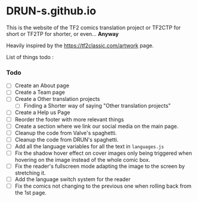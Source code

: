 # DRUN-s.github.io

This is the website of the TF2 comics translation project or TF2CTP for short or TF2TP for shorter, or even... **Anyway**

Heavily inspired by the https://tf2classic.com/artwork page.

List of things todo : 

### Todo

- [ ] Create an About page
- [ ] Create a Team page
- [ ] Create a Other translation projects
  - [ ] Finding a Shorter way of saying "Other translation projects"
- [ ] Create a Help us Page
- [ ] Reorder the footer with more relevant things
- [ ] Create a section where we link our social media on the main page.
- [ ] Cleanup the code from Valve's spaghetti.
- [ ] Cleanup the code from DRUN's spaghetti.
- [ ] Add all the language variables for all the text in `languages.js`
- [ ] Fix the shadow hover effect on cover images only being triggered when hovering on the image instead of the whole comic box.
- [ ] Fix the reader's fullscreen mode adapting the image to the screen by stretching it.
- [ ] Add the language switch system for the reader
- [ ] Fix the comics not changing to the previous one when rolling back from the 1st page.
